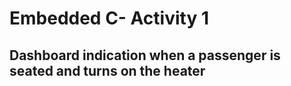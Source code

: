 # Embedded C- Activity 1

## Dashboard indication when a passenger is seated and turns on the heater
